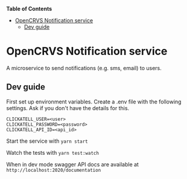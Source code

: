 <!-- START doctoc generated TOC please keep comment here to allow auto update -->
<!-- DON'T EDIT THIS SECTION, INSTEAD RE-RUN doctoc TO UPDATE -->
**Table of Contents**  

- [OpenCRVS Notification service](#opencrvs-notification-service)
  - [Dev guide](#dev-guide)

<!-- END doctoc generated TOC please keep comment here to allow auto update -->

# OpenCRVS Notification service

A microservice to send notifications (e.g. sms, email) to users.

## Dev guide

First set up environment variables. Create a .env file with the following settings. Ask if you don't have the details for this.

```
CLICKATELL_USER=<user>
CLICKATELL_PASSWORD=<password>
CLICKATELL_API_ID=<api_id>
```

Start the service with `yarn start`

Watch the tests with `yarn test:watch`

When in dev mode swagger API docs are available at `http://localhost:2020/documentation`
